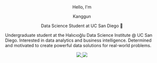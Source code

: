 <p align="center">Hello, I'm</p>
<p align="center">Kanggun</p>
<p align="center">Data Science Student at UC San Diego 🔱</p>

<div align="left">
 
Undergraduate student at the Halıcıoğlu Data Science Institute @ UC San Diego. Interested in data analytics and business intelligence. 
Determined and motivated to create powerful data solutions for real-world problems.

</div>

<div align="center"> 
  <a href="mailto:kanggunham4@">
    <img src="https://img.shields.io/badge/Gmail-333333?style=for-the-badge&logo=gmail&logoColor=red"/>
  </a>
  <a href="www.linkedin.com/in/kanggunham" target="_blank">
    <img src="https://img.shields.io/badge/LinkedIn-0077B5?style=for-the-badge&logo=linkedin&logoColor=white" target="_blank"/>
  </a>
</div>
